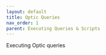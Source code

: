 ```yaml
---
layout: default
title: Optic Queries
nav_order: 1
parent: Executing Queries & Scripts
---
```


Executing Optic queries